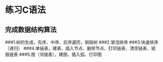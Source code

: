 练习C语法
========================
完成数据结构算法
--------------------------
###1.树的生成，先序、中序、后序遍历，销毁树
###2.冒泡排序
###3.快速排序（递归）
###4.单链表，建表、插入节点、删除节点、打印链表、清空链表、销毁链表
###5.图（邻接表），建图、插入弧、打印图